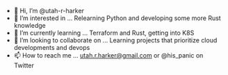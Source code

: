 - 👋 Hi, I’m @utah-r-harker
- 👀 I’m interested in ... Relearning Python and developing some more Rust knowledge 
- 🌱 I’m currently learning ... Terraform and Rust, getting into K8S 
- 💞️ I’m looking to collaborate on ... Learning projects that prioritize cloud developments and devops 
- 📫 How to reach me ... utah.r.harker@gmail.com or @his_panic on Twitter 

<!---
utah-r-harker/utah-r-harker is a ✨ special ✨ repository because its `README.md` (this file) appears on your GitHub profile.
You can click the Preview link to take a look at your changes.
--->
